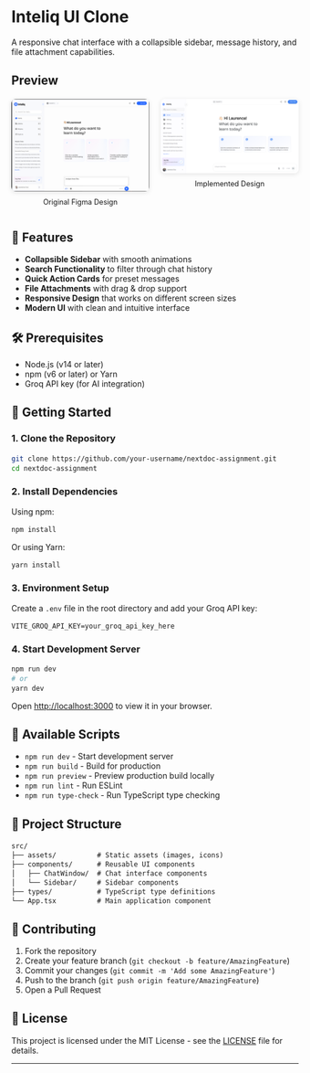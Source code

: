 # Inteliq UI Clone

A responsive chat interface with a collapsible sidebar, message history, and file attachment capabilities.

## Preview

<div style="display: flex; justify-content: space-between; margin: 20px 0;">
  <div style="flex: 1; margin-right: 10px;">
    <img src="./src/assets/fig_proto.png" alt="Figma Prototype" style="width: 100%; border-radius: 8px; box-shadow: 0 2px 8px rgba(0,0,0,0.1);">
    <p style="text-align: center; margin-top: 8px; font-size: 0.9em;">Original Figma Design</p>
  </div>
  <div style="flex: 1; margin-left: 10px;">
    <img src="./src/assets/my_design.png" alt="Implementation" style="width: 100%; border-radius: 8px; box-shadow: 0 2px 8px rgba(0,0,0,0.1);">
    <p style="text-align: center; margin-top: 8px; font-size: 0.9em;">Implemented Design</p>
  </div>
</div>

## 🚀 Features

- **Collapsible Sidebar** with smooth animations
- **Search Functionality** to filter through chat history
- **Quick Action Cards** for preset messages
- **File Attachments** with drag & drop support
- **Responsive Design** that works on different screen sizes
- **Modern UI** with clean and intuitive interface

## 🛠️ Prerequisites

- Node.js (v14 or later)
- npm (v6 or later) or Yarn
- Groq API key (for AI integration)

## 🚀 Getting Started

### 1. Clone the Repository

```bash
git clone https://github.com/your-username/nextdoc-assignment.git
cd nextdoc-assignment
```

### 2. Install Dependencies

Using npm:
```bash
npm install
```

Or using Yarn:
```bash
yarn install
```

### 3. Environment Setup

Create a `.env` file in the root directory and add your Groq API key:

```env
VITE_GROQ_API_KEY=your_groq_api_key_here
```

### 4. Start Development Server

```bash
npm run dev
# or
yarn dev
```

Open [http://localhost:3000](http://localhost:3000) to view it in your browser.

## 🧪 Available Scripts

- `npm run dev` - Start development server
- `npm run build` - Build for production
- `npm run preview` - Preview production build locally
- `npm run lint` - Run ESLint
- `npm run type-check` - Run TypeScript type checking

## 📁 Project Structure

```
src/
├── assets/          # Static assets (images, icons)
├── components/      # Reusable UI components
│   ├── ChatWindow/  # Chat interface components
│   └── Sidebar/     # Sidebar components
├── types/           # TypeScript type definitions
└── App.tsx          # Main application component
```

## 🤝 Contributing

1. Fork the repository
2. Create your feature branch (`git checkout -b feature/AmazingFeature`)
3. Commit your changes (`git commit -m 'Add some AmazingFeature'`)
4. Push to the branch (`git push origin feature/AmazingFeature`)
5. Open a Pull Request

## 📝 License

This project is licensed under the MIT License - see the [LICENSE](LICENSE) file for details.

---

